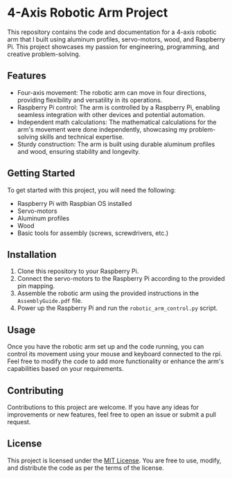 # 4-Axis Robotic Arm Project

This repository contains the code and documentation for a 4-axis robotic arm that I built using aluminum profiles, servo-motors, wood, and Raspberry Pi. This project showcases my passion for engineering, programming, and creative problem-solving.

## Features

- Four-axis movement: The robotic arm can move in four directions, providing flexibility and versatility in its operations.
- Raspberry Pi control: The arm is controlled by a Raspberry Pi, enabling seamless integration with other devices and potential automation.
- Independent math calculations: The mathematical calculations for the arm's movement were done independently, showcasing my problem-solving skills and technical expertise.
- Sturdy construction: The arm is built using durable aluminum profiles and wood, ensuring stability and longevity.

## Getting Started

To get started with this project, you will need the following:

- Raspberry Pi with Raspbian OS installed
- Servo-motors
- Aluminum profiles
- Wood
- Basic tools for assembly (screws, screwdrivers, etc.)

## Installation

1. Clone this repository to your Raspberry Pi.
2. Connect the servo-motors to the Raspberry Pi according to the provided pin mapping.
3. Assemble the robotic arm using the provided instructions in the `AssemblyGuide.pdf` file.
4. Power up the Raspberry Pi and run the `robotic_arm_control.py` script.

## Usage

Once you have the robotic arm set up and the code running, you can control its movement using your mouse and keyboard connected to the rpi.
Feel free to modify the code to add more functionality or enhance the arm's capabilities based on your requirements.

## Contributing

Contributions to this project are welcome. If you have any ideas for improvements or new features, feel free to open an issue or submit a pull request.

## License

This project is licensed under the [MIT License](LICENSE). You are free to use, modify, and distribute the code as per the terms of the license.
